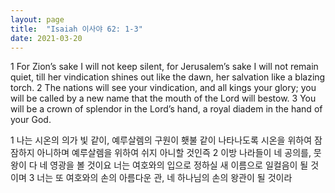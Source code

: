 ```yaml
---
layout: page
title:  "Isaiah 이사야 62: 1-3"
date: 2021-03-20
---
```

1 For Zion’s sake I will not keep silent, for Jerusalem’s sake I will not remain quiet, till her vindication shines out like the dawn, her salvation like a blazing torch.
2 The nations will see your vindication, and all kings your glory; you will be called by a new name that the mouth of the Lord will bestow.
3 You will be a crown of splendor in the Lord’s hand, a royal diadem in the hand of your God.

1 나는 시온의 의가 빛 같이, 예루살렘의 구원이 횃불 같이 나타나도록 시온을 위하여 잠잠하지 아니하며 예루살렘을 위하여 쉬지 아니할 것인즉
2 이방 나라들이 네 공의를, 뭇 왕이 다 네 영광을 볼 것이요 너는 여호와의 입으로 정하실 새 이름으로 일컬음이 될 것이며
3 너는 또 여호와의 손의 아름다운 관, 네 하나님의 손의 왕관이 될 것이라
